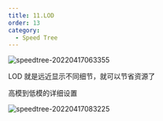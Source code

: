 ```yaml
---
title: 11.LOD
order: 13
category:
  - Speed Tree
---
```

![speedtree-20220417063355](/assets/SpeedTree-20220417063355.png)

LOD 就是远近显示不同细节，就可以节省资源了

高模到低模的详细设置


![speedtree-20220417083225](/assets/SpeedTree-20220417083225.png)